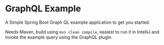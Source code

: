 # GraphQL Example

A Simple Spring Boot Graph QL example application to get you started.

Needs Maven, build using `mvn clean compile`, easiest to run it in IntelliJ and invoke the example query using the GraphQL plugin.
